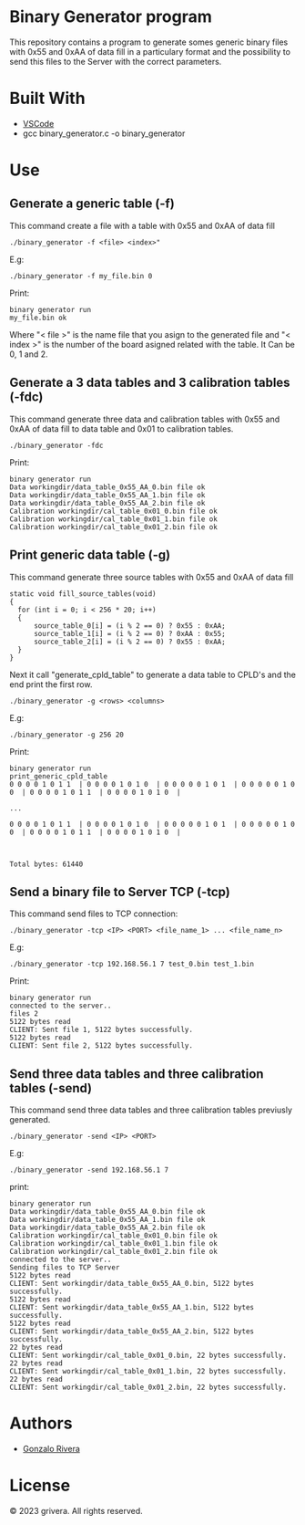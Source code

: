# Binary Generator program

This repository contains a program to generate somes generic binary files with 0x55 and 0xAA of data fill in a particulary format and the possibility to send this files to the Server with the correct parameters.

# Built With

  - [VSCode](https://code.visualstudio.com/download)
  - gcc binary_generator.c -o binary_generator

# Use
## Generate a generic table (-f)
    
  This command create a file with a table with 0x55 and 0xAA of data fill

    ./binary_generator -f <file> <index>"

  E.g: 
    
    ./binary_generator -f my_file.bin 0

  Print:
    
    binary generator run
    my_file.bin ok
  
  Where "< file >" is the name file that you asign to the generated file and "< index >" is the number of the board asigned related with the table. It Can be 0, 1 and 2.

## Generate a 3 data tables and 3 calibration tables (-fdc)

  This command generate three data and calibration tables with 0x55 and 0xAA of data fill to data table and 0x01 to calibration tables.

    ./binary_generator -fdc

  Print:
    
    binary generator run
    Data workingdir/data_table_0x55_AA_0.bin file ok
    Data workingdir/data_table_0x55_AA_1.bin file ok
    Data workingdir/data_table_0x55_AA_2.bin file ok
    Calibration workingdir/cal_table_0x01_0.bin file ok
    Calibration workingdir/cal_table_0x01_1.bin file ok
    Calibration workingdir/cal_table_0x01_2.bin file ok

## Print generic data table (-g)

  This command generate three source tables with 0x55 and 0xAA of data fill
    
    static void fill_source_tables(void) 
    {
      for (int i = 0; i < 256 * 20; i++) 
      {
          source_table_0[i] = (i % 2 == 0) ? 0x55 : 0xAA;
          source_table_1[i] = (i % 2 == 0) ? 0xAA : 0x55;
          source_table_2[i] = (i % 2 == 0) ? 0x55 : 0xAA;
      }
    } 
  
  Next it call "generate_cpld_table" to generate a data table to CPLD's and the end print the first row.

    ./binary_generator -g <rows> <columns>
  
  E.g:
  
    ./binary_generator -g 256 20
    
  Print:
    
    binary generator run
    print_generic_cpld_table
    0 0 0 0 1 0 1 1  | 0 0 0 0 1 0 1 0  | 0 0 0 0 0 1 0 1  | 0 0 0 0 0 1 0 0  | 0 0 0 0 1 0 1 1  | 0 0 0 0 1 0 1 0  |

    ...

    0 0 0 0 1 0 1 1  | 0 0 0 0 1 0 1 0  | 0 0 0 0 0 1 0 1  | 0 0 0 0 0 1 0 0  | 0 0 0 0 1 0 1 1  | 0 0 0 0 1 0 1 0  | 



    Total bytes: 61440

## Send a binary file to Server TCP (-tcp)

  This command send files to TCP connection:

    ./binary_generator -tcp <IP> <PORT> <file_name_1> ... <file_name_n>
  
  E.g:

    ./binary_generator -tcp 192.168.56.1 7 test_0.bin test_1.bin
  
  Print:

    binary generator run
    connected to the server..
    files 2
    5122 bytes read
    CLIENT: Sent file 1, 5122 bytes successfully.
    5122 bytes read
    CLIENT: Sent file 2, 5122 bytes successfully.

## Send three data tables and three calibration tables (-send)
  
  This command send three data tables and three calibration tables previusly generated.

    ./binary_generator -send <IP> <PORT>
  
  E.g: 
  
    ./binary_generator -send 192.168.56.1 7

  print:

    binary generator run
    Data workingdir/data_table_0x55_AA_0.bin file ok
    Data workingdir/data_table_0x55_AA_1.bin file ok
    Data workingdir/data_table_0x55_AA_2.bin file ok
    Calibration workingdir/cal_table_0x01_0.bin file ok
    Calibration workingdir/cal_table_0x01_1.bin file ok
    Calibration workingdir/cal_table_0x01_2.bin file ok
    connected to the server..
    Sending files to TCP Server
    5122 bytes read
    CLIENT: Sent workingdir/data_table_0x55_AA_0.bin, 5122 bytes successfully.
    5122 bytes read
    CLIENT: Sent workingdir/data_table_0x55_AA_1.bin, 5122 bytes successfully.
    5122 bytes read
    CLIENT: Sent workingdir/data_table_0x55_AA_2.bin, 5122 bytes successfully.
    22 bytes read
    CLIENT: Sent workingdir/cal_table_0x01_0.bin, 22 bytes successfully.
    22 bytes read
    CLIENT: Sent workingdir/cal_table_0x01_1.bin, 22 bytes successfully.
    22 bytes read
    CLIENT: Sent workingdir/cal_table_0x01_2.bin, 22 bytes successfully.  

# Authors

  - [Gonzalo Rivera](gonzaloriveras90@gmail.com)

# License

© 2023 grivera. All rights reserved.